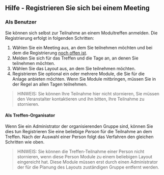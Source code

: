 ﻿## Hilfe - Registrieren Sie sich bei einem Meeting

### Als Benutzer
Sie können sich selbst zur Teilnahme an einem Modultreffen anmelden.
Die Registrierung erfolgt in folgenden Schritten:
1. Wählen Sie ein Meeting aus, an dem Sie teilnehmen möchten und bei dem die Registrierung <u>noch offen ist</u>.
2. Melden Sie sich für das Treffen und die Tage an, an denen Sie teilnehmen möchten.
3. Wählen Sie das Layout aus, an dem Sie teilnehmen möchten.
4. Registrieren Sie optional ein oder mehrere Module, die Sie für die Anlage anbieten möchten.
Wenn Sie Module mitbringen, müssen Sie in der Regel an allen Tagen teilnehmen.


> HINWEIS: Sie können Ihre Teilnahme hier nicht stornieren, Sie müssen den Veranstalter kontaktieren und ihn bitten, Ihre Teilnahme zu stornieren.

#### Als Treffen-Organisator
Wenn Sie ein Administrator der organisierenden Gruppe sind, können Sie dies tun
Registrieren Sie eine beliebige *Person* für die Teilnahme an dem Treffen.
Nach der Auswahl einer Person folgt das Verfahren den gleichen Schritten wie oben.

> HINWEIS: Sie können die Treffen-Teilnahme einer Person nicht stornieren, wenn diese Person Module zu einem beliebigen Layout eingereicht hat.
> Diese Module müssen erst durch einen Administrator der für die Planung des Layouts zuständigen Gruppe entfernt werden.
